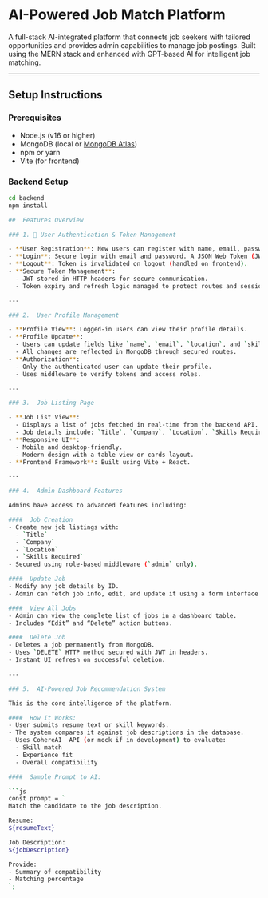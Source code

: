 #  AI-Powered Job Match Platform

A full-stack AI-integrated platform that connects job seekers with tailored opportunities and provides admin capabilities to manage job postings. Built using the MERN stack and enhanced with GPT-based AI for intelligent job matching.

---
##  Setup Instructions

###  Prerequisites

- Node.js (v16 or higher)
- MongoDB (local or [MongoDB Atlas](https://www.mongodb.com/cloud/atlas))
- npm or yarn
- Vite (for frontend)

###  Backend Setup

```bash
cd backend
npm install

##  Features Overview

### 1. 👤 User Authentication & Token Management

- **User Registration**: New users can register with name, email, password, and role (`user` or `admin`).
- **Login**: Secure login with email and password. A JSON Web Token (JWT) is issued on success.
- **Logout**: Token is invalidated on logout (handled on frontend).
- **Secure Token Management**:
  - JWT stored in HTTP headers for secure communication.
  - Token expiry and refresh logic managed to protect routes and sessions.

---

### 2.  User Profile Management

- **Profile View**: Logged-in users can view their profile details.
- **Profile Update**:
  - Users can update fields like `name`, `email`, `location`, and `skills`.
  - All changes are reflected in MongoDB through secured routes.
- **Authorization**:
  - Only the authenticated user can update their profile.
  - Uses middleware to verify tokens and access roles.

---

### 3.  Job Listing Page

- **Job List View**:
  - Displays a list of jobs fetched in real-time from the backend API.
  - Job details include: `Title`, `Company`, `Location`, `Skills Required`.
- **Responsive UI**:
  - Mobile and desktop-friendly.
  - Modern design with a table view or cards layout.
- **Frontend Framework**: Built using Vite + React.

---

### 4.  Admin Dashboard Features

Admins have access to advanced features including:

####  Job Creation
- Create new job listings with:
  - `Title`
  - `Company`
  - `Location`
  - `Skills Required`
- Secured using role-based middleware (`admin` only).

####  Update Job
- Modify any job details by ID.
- Admin can fetch job info, edit, and update it using a form interface.

####  View All Jobs
- Admin can view the complete list of jobs in a dashboard table.
- Includes “Edit” and “Delete” action buttons.

####  Delete Job
- Deletes a job permanently from MongoDB.
- Uses `DELETE` HTTP method secured with JWT in headers.
- Instant UI refresh on successful deletion.

---

### 5.  AI-Powered Job Recommendation System

This is the core intelligence of the platform.

####  How It Works:
- User submits resume text or skill keywords.
- The system compares it against job descriptions in the database.
- Uses CohereAI  API (or mock if in development) to evaluate:
  - Skill match
  - Experience fit
  - Overall compatibility

####  Sample Prompt to AI:

```js
const prompt = `
Match the candidate to the job description.

Resume:
${resumeText}

Job Description:
${jobDescription}

Provide:
- Summary of compatibility
- Matching percentage
`;
